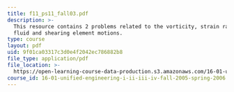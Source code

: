 ```yaml
---
title: f11_ps11_fall03.pdf
description: >-
  This resource contains 2 problems related to the vorticity, strain rate of
  fluid and shearing element motions.
type: course
layout: pdf
uid: 9f01ca03317c3d0e4f2042ec786882b8
file_type: application/pdf
file_location: >-
  https://open-learning-course-data-production.s3.amazonaws.com/16-01-unified-engineering-i-ii-iii-iv-fall-2005-spring-2006/9f01ca03317c3d0e4f2042ec786882b8_f11_ps11_fall03.pdf
course_id: 16-01-unified-engineering-i-ii-iii-iv-fall-2005-spring-2006
---
```

